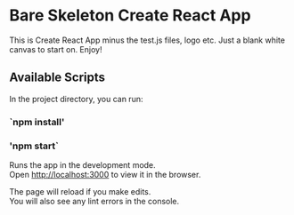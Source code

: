 # Bare Skeleton Create React App

This is Create React App minus the test.js files, logo etc. 
Just a blank white canvas to start on. Enjoy!


## Available Scripts

In the project directory, you can run:

### `npm install'
### 'npm start`

Runs the app in the development mode.\
Open [http://localhost:3000](http://localhost:3000) to view it in the browser.

The page will reload if you make edits.\
You will also see any lint errors in the console.

